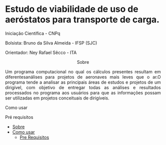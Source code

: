 # Estudo de viabilidade de uso de aeróstatos para transporte de carga.

Iniciação Científica - CNPq

Bolsista: Bruno da Silva Almeida - IFSP (SJC)  
<p> Orientador: Ney Rafael Sêcco - ITA </p>

<p align="center">Sobre </p>

<p align="justify">Um programa computacional no qual os cálculos presentes resultam em diferentesanálises para projetos de aeronaves mais leves que o ar.O programa tende a analisar as principais áreas de estudos e projetos de um dirigível, com objetivo de entregar todas as análises e resultados processados no programa aos usuários para que as informações possam ser utilizadas em projetos conceituais de dirigíveis.</p>

<p id="como-usar">Como usar </p>

<p id="pre-equisitos">Pré requisitos</p>

<!--ts-->

   * [Sobre](#Sobre)
   * [Como usar](#como-usar)
      * [Pre Requisitos](#pre-requisitos)
      
<!--te-->

